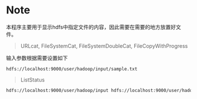 # Note

本程序主要用于显示hdfs中指定文件的内容，因此需要在需要的地方放置好文件。


> URLcat, FileSystemCat, FileSystemDoubleCat, FileCopyWithProgress

输入参数根据需要设置如下
```
hdfs://localhost:9000/user/hadoop/input/sample.txt
```

> ListStatus


```html
hdfs://localhost:9000/user/hadoop/input hdfs://localhost:9000/user/hadoop/output
```

